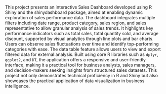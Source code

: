 This project presents an interactive Sales Dashboard developed using R Shiny and the shinydashboard package, aimed at enabling dynamic exploration of sales performance data. The dashboard integrates multiple filters including date range, product category, sales region, and sales representative to allow granular analysis of sales trends. It highlights key performance indicators such as total sales, total quantity sold, and average discount, supported by visual analytics through line plots and bar charts. Users can observe sales fluctuations over time and identify top-performing categories with ease. The data table feature allows users to view and export filtered data for external analysis. Built using core R libraries such as `dplyr`, `ggplot2`, and `DT`, the application offers a responsive and user-friendly interface, making it a practical tool for business analysts, sales managers, and decision-makers seeking insights from structured sales datasets. This project not only demonstrates technical proficiency in R and Shiny but also showcases the practical application of data visualization in business intelligence.
